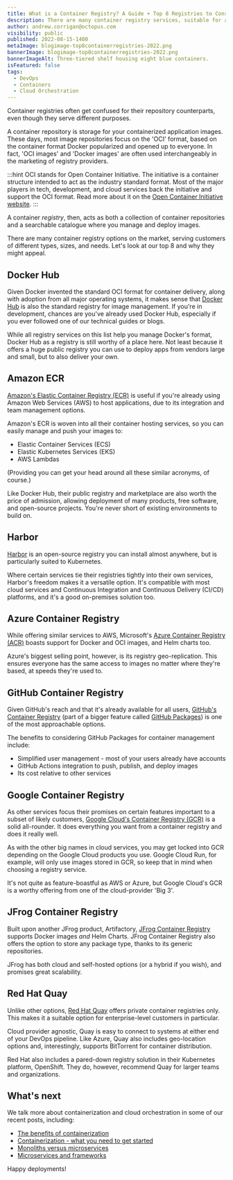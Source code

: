 ```yaml
---
title: What is a Container Registry? A Guide + Top 8 Registries to Consider
description: There are many container registry services, suitable for all different kinds of teams. We look at the top 8 and why you might consider them.
author: andrew.corrigan@octopus.com
visibility: public
published: 2022-08-15-1400
metaImage: blogimage-top8containerregistries-2022.png
bannerImage: blogimage-top8containerregistries-2022.png
bannerImageAlt: Three-tiered shelf housing eight blue containers.
isFeatured: false
tags: 
  - DevOps
  - Containers
  - Cloud Orchestration
---
```


Container registries often get confused for their repository counterparts, even though they serve different purposes.

A container repository is storage for your containerized application images. These days, most image repositories focus on the 'OCI' format, based on the container format Docker popularized and opened up to everyone. In fact, 'OCI images' and 'Docker images' are often used interchangeably in the marketing of registry providers.

:::hint
OCI stands for Open Container Initiative. The initiative is a container structure intended to act as the industry standard format. Most of the major players in tech, development, and cloud services back the initiative and support the OCI format. Read more about it on the [Open Container Initiative website](https://opencontainers.org/).
:::

A container *registry*, then, acts as both a collection of container repositories and a searchable catalogue where you manage and deploy images.

There are many container registry options on the market, serving customers of different types, sizes, and needs. Let's look at our top 8 and why they might appeal.

## Docker Hub

Given Docker invented the standard OCI format for container delivery, along with adoption from all major operating systems, it makes sense that [Docker Hub](https://hub.docker.com/) is also the standard registry for image management. If you're in development, chances are you've already used Docker Hub, especially if you ever followed one of our technical guides or blogs.

While all registry services on this list help you manage Docker's format, Docker Hub as a registry is still worthy of a place here. Not least because it offers a huge public registry you can use to deploy apps from vendors large and small, but to also deliver your own.

## Amazon ECR

[Amazon's Elastic Container Registry (ECR)](https://aws.amazon.com/ecr/) is useful if you're already using Amazon Web Services (AWS) to host applications, due to its integration and team management options.

Amazon's ECR is woven into all their container hosting services, so you can easily manage and push your images to:

- Elastic Container Services (ECS)
- Elastic Kubernetes Services (EKS)
- AWS Lambdas

(Providing you can get your head around all these similar acronyms, of course.)

Like Docker Hub, their public registry and marketplace are also worth the price of admission, allowing deployment of many products, free software, and open-source projects. You're never short of existing environments to build on.

## Harbor

[Harbor](https://goharbor.io/) is an open-source registry you can install almost anywhere, but is particularly suited to Kubernetes.

Where certain services tie their registries tightly into their own services, Harbor's freedom makes it a versatile option. It's compatible with most cloud services and Continuous Integration and Continuous Delivery (CI/CD) platforms, and it's a good on-premises solution too.

## Azure Container Registry

While offering similar services to AWS, Microsoft's [Azure Container Registry (ACR)](https://azure.microsoft.com/en-au/services/container-registry/) boasts support for Docker and OCI images, and Helm charts too.

Azure's biggest selling point, however, is its registry geo-replication. This ensures everyone has the same access to images no matter where they're based, at speeds they're used to.

## GitHub Container Registry

Given GitHub's reach and that it's already available for all users, [GitHub's Container Registry](https://docs.github.com/en/packages/working-with-a-github-packages-registry/working-with-the-container-registry) (part of a bigger feature called [GitHub Packages](https://github.com/features/packages)) is one of the most approachable options.

The benefits to considering GitHub Packages for container management include:

- Simplified user management - most of your users already have accounts
- GitHub Actions integration to push, publish, and deploy images
- Its cost relative to other services

## Google Container Registry

As other services focus their promises on certain features important to a subset of likely customers, [Google Cloud's Container Registry (GCR)](https://cloud.google.com/container-registry/) is a solid all-rounder. It does everything you want from a container registry and does it really well.

As with the other big names in cloud services, you may get locked into GCR depending on the Google Cloud products you use. Google Cloud Run, for example, will only use images stored in GCR, so keep that in mind when choosing a registry service.

It's not quite as feature-boastful as AWS or Azure, but Google Cloud's GCR is a worthy offering from one of the cloud-provider 'Big 3'.

## JFrog Container Registry

Built upon another JFrog product, Artifactory, [JFrog Container Registry](https://jfrog.com/container-registry/) supports Docker images *and* Helm Charts. JFrog Container Registry also offers the option to store any package type, thanks to its generic repositories.

JFrog has both cloud and self-hosted options (or a hybrid if you wish), and promises great scalability.

## Red Hat Quay

Unlike other options, [Red Hat Quay](https://www.redhat.com/en/technologies/cloud-computing/quay) offers private container registries only. This makes it a suitable option for enterprise-level customers in particular.

Cloud provider agnostic, Quay is easy to connect to systems at either end of your DevOps pipeline. Like Azure, Quay also includes geo-location options and, interestingly, supports BitTorrent for container distribution. 

Red Hat also includes a pared-down registry solution in their Kubernetes platform, OpenShift. They do, however, recommend Quay for larger teams and organizations.

## What's next

 We talk more about containerization and cloud orchestration in some of our recent posts, including:

- [The benefits of containerization](https://octopus.com/blog/benefits-of-containerization)
- [Containerization - what you need to get started](https://octopus.com/blog/get-started-containers)
- [Monoliths versus microservices](https://octopus.com/blog/monoliths-vs-microservices)
- [Microservices and frameworks](https://octopus.com/blog/microservices-and-frameworks)

Happy deployments! 
